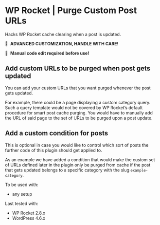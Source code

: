 # WP Rocket | Purge Custom Post URLs

Hacks WP Rocket cache clearing when a post is updated.

🚧&#160;&#160;**ADVANCED CUSTOMIZATION, HANDLE WITH CARE!**

📝&#160;&#160;**Manual code edit required before use!**

## Add custom URLs to be purged when post gets updated
You can add your custom URLs that you want purged whenever the post gets updated.

For example, there could be a page displaying a custom category query.
Such a query template would not be covered by WP Rocket’s default procedure for smart post cache purging. You would have to manually add the URL of said page to the set of URLs to be purged upon a post update.

## Add a custom condition for posts
This is optional in case you would like to control which sort of posts the further code of this plugin should get applied to.

As an example we have added a condition that would make the custom set of URLs defined later in the plugin only be purged from cache if the post that gets updated belongs to a specific category with the slug `example-category`.

To be used with:
* any setup

Last tested with:
* WP Rocket 2.8.x
* WordPress 4.6.x
